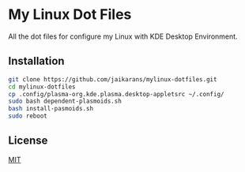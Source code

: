 # My Linux Dot Files

All the dot files for configure my Linux with KDE Desktop Environment.

## Installation

```bash
git clone https://github.com/jaikarans/mylinux-dotfiles.git
cd mylinux-dotfiles
cp .config/plasma-org.kde.plasma.desktop-appletsrc ~/.config/
sudo bash dependent-plasmoids.sh
bash install-pasmoids.sh
sudo reboot
```

## License
[MIT](https://choosealicense.com/licenses/mit/)
